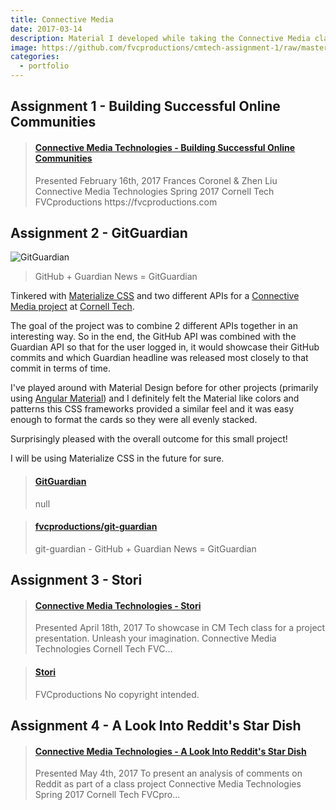 ```yaml
---
title: Connective Media
date: 2017-03-14
description: Material I developed while taking the Connective Media class at Cornell Tech.
image: https://github.com/fvcproductions/cmtech-assignment-1/raw/master/assets/img/screenshot.png
categories:
  - portfolio
---
```


## Assignment 1 - Building Successful Online Communities

<blockquote class="embedly-card" data-card-controls="0"><h4><a href="https://www.slideshare.net/FVCproductions/connective-media-technologies-building-successful-online-communities">Connective Media Technologies - Building Successful Online Communities</a></h4><p>Presented February 16th, 2017 Frances Coronel & Zhen Liu Connective Media Technologies Spring 2017 Cornell Tech FVCproductions https://fvcproductions.com</p></blockquote>
<script async src="//cdn.embedly.com/widgets/platform.js" charset="UTF-8"></script>

## Assignment 2 - GitGuardian

![GitGuardian](https://i.imgur.com/8fk73nj.png)

> GitHub + Guardian News = GitGuardian

Tinkered with [Materialize CSS](https://materializecss.com/) and two different APIs for a [Connective Media project](https://github.com/cornelltech/CMTech2017) at [Cornell Tech](https://tech.cornell.edu).

The goal of the project was to combine 2 different APIs together in an interesting way. So in the end, the GitHub API was combined with the Guardian API so that for the user logged in, it would showcase their GitHub commits and which Guardian headline was released most closely to that commit in terms of time.

I've played around with Material Design before for other projects (primarily using [Angular Material](https://material.angularjs.org/latest/)) and I definitely felt the Material like colors and patterns this CSS frameworks provided a similar feel and it was easy enough to format the cards so they were all evenly stacked.

Surprisingly pleased with the overall outcome for this small project!

I will be using Materialize CSS in the future for sure.

<blockquote class="embedly-card" data-card-controls="0"><h4><a href="https://fvcproductions.github.io/git-guardian/">GitGuardian</a></h4><p>null</p></blockquote>
<script async src="//cdn.embedly.com/widgets/platform.js" charset="UTF-8"></script>

<blockquote class="embedly-card" data-card-controls="0"><h4><a href="https://github.com/fvcproductions/cmtech-assignment-1">fvcproductions/git-guardian</a></h4><p>git-guardian - GitHub + Guardian News = GitGuardian</p></blockquote>
<script async src="//cdn.embedly.com/widgets/platform.js" charset="UTF-8"></script>

## Assignment 3 - Stori

<blockquote class="embedly-card" data-card-controls="0"><h4><a href="https://www.slideshare.net/FVCproductions/connective-media-technologies-stori">Connective Media Technologies - Stori</a></h4><p>Presented April 18th, 2017 To showcase in CM Tech class for a project presentation. Unleash your imagination. Connective Media Technologies Cornell Tech FVC...</p></blockquote>
<script async src="//cdn.embedly.com/widgets/platform.js" charset="UTF-8"></script>

<blockquote class="embedly-card" data-card-controls="0"><h4><a href="https://www.youtube.com/watch?v=Wl2g1H7ybZE">Stori</a></h4><p>FVCproductions No copyright intended.</p></blockquote>
<script async src="//cdn.embedly.com/widgets/platform.js" charset="UTF-8"></script>

## Assignment 4 - A Look Into Reddit's Star Dish

<blockquote class="embedly-card" data-card-controls="0"><h4><a href="https://www.slideshare.net/FVCproductions/connective-media-technologies-a-look-into-reddits-star-dish">Connective Media Technologies - A Look Into Reddit's Star Dish</a></h4><p>Presented May 4th, 2017 To present an analysis of comments on Reddit as part of a class project Connective Media Technologies Spring 2017 Cornell Tech FVCpro...</p></blockquote>
<script async src="//cdn.embedly.com/widgets/platform.js" charset="UTF-8"></script>
